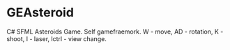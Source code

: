 # GEAsteroid
C# SFML Asteroids Game. Self gamefraemork. W - move, AD - rotation, K - shoot, I - laser, lctrl - view change.
